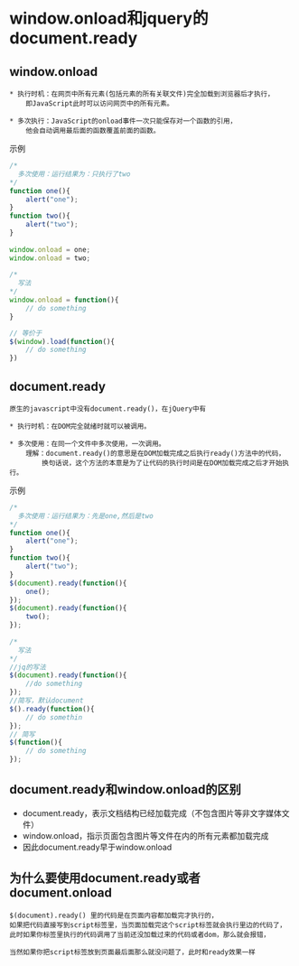 window.onload和jquery的document.ready
==

## window.onload
```text
* 执行时机：在网页中所有元素(包括元素的所有关联文件)完全加载到浏览器后才执行，
    即JavaScript此时可以访问网页中的所有元素。

* 多次执行：JavaScript的onload事件一次只能保存对一个函数的引用，
    他会自动调用最后面的函数覆盖前面的函数。
```

示例
```js
/*
  多次使用：运行结果为：只执行了two
*/
function one(){
    alert("one");
}
function two(){
    alert("two");
}
 
window.onload = one;
window.onload = two;
 
/*
  写法
*/
window.onload = function(){
    // do something
}

// 等价于
$(window).load(function(){
    // do something
})
```

## document.ready
```text
原生的javascript中没有document.ready()，在jQuery中有

* 执行时机：在DOM完全就绪时就可以被调用。

* 多次使用：在同一个文件中多次使用，一次调用。
    理解：document.ready()的意思是在DOM加载完成之后执行ready()方法中的代码，
        换句话说，这个方法的本意是为了让代码的执行时间是在DOM加载完成之后才开始执行。
```

示例
```js
/*
  多次使用：运行结果为：先是one,然后是two
*/
function one(){
    alert("one");
}
function two(){
    alert("two");
}
$(document).ready(function(){
    one();
});
$(document).ready(function(){
    two();
});
 
/*
  写法
*/
//jq的写法
$(document).ready(function(){
    //do something
});
//简写，默认document
$().ready(function(){
    // do somethin
});
// 简写
$(function(){
    // do something
});
```

## document.ready和window.onload的区别
* document.ready，表示文档结构已经加载完成（不包含图片等非文字媒体文件）
* window.onload，指示页面包含图片等文件在内的所有元素都加载完成
* 因此document.ready早于window.onload

## 为什么要使用document.ready或者document.onload
```text
$(document).ready() 里的代码是在页面内容都加载完才执行的，
如果把代码直接写到script标签里，当页面加载完这个script标签就会执行里边的代码了，
此时如果你标签里执行的代码调用了当前还没加载过来的代码或者dom，那么就会报错，

当然如果你把script标签放到页面最后面那么就没问题了，此时和ready效果一样
```